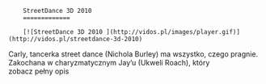 
        StreetDance 3D 2010 
        =============
        
        [![StreetDance 3D 2010 ](http://vidos.pl/images/player.gif)](http://vidos.pl/streetdance-3d-2010)
        
        
 Carly, tancerka street dance (Nichola Burley) ma wszystko, czego pragnie. Zakochana w charyzmatycznym Jay’u (Ukweli Roach), który zobacz pełny opis
    